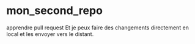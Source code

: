 # mon_second_repo
apprendre pull request
Et je peux faire des changements directement en local et les envoyer vers le distant.
